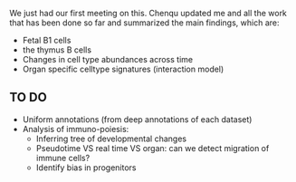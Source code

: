 We just had our first meeting on this. Chenqu updated me and all the work that has been done so far and summarized the main findings, which are:

- Fetal B1 cells 
- the thymus B cells
- Changes in cell type abundances across time 
- Organ specific celltype signatures (interaction model)

## TO DO

- Uniform annotations (from deep annotations of each dataset)
- Analysis of immuno-poiesis: 
    - Inferring tree of developmental changes
    - Pseudotime VS real time VS organ: can we detect migration of immune cells?
    - Identify bias in progenitors